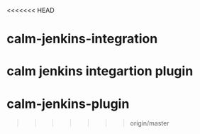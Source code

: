 <<<<<<< HEAD
# calm-jenkins-integration
calm jenkins integartion plugin
=======
# calm-jenkins-plugin
>>>>>>> origin/master
